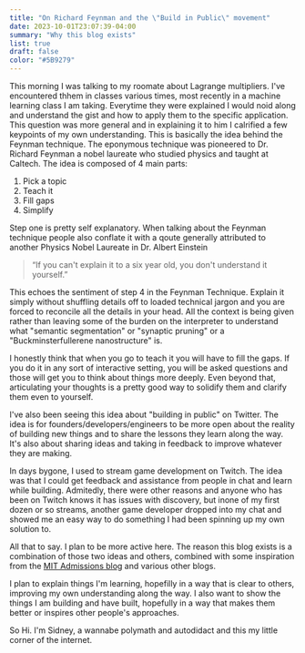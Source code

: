 ```yaml
---
title: "On Richard Feynman and the \"Build in Public\" movement"
date: 2023-10-01T23:07:39-04:00
summary: "Why this blog exists"
list: true
draft: false
color: "#5B9279"
---
```


This morning I was talking to my roomate about Lagrange multipliers. I've encountered thhem in classes various times, most recently in a machine learning class I am taking. Everytime they were explained I would noid along and understand the gist and how to apply them to the specific application. This question was more general and in explaining it to him I calrified a few keypoints of my own understanding. This is basically the idea behind the Feynman technique. The eponymous technique was pioneered to Dr. Richard Feynman a nobel laureate who studied physics and taught at Caltech. The idea is composed of 4 main parts:

1. Pick a topic
2. Teach it
3. Fill gaps
4. Simplify

Step one is pretty self explanatory. When talking about the Feynman technique people also conflate it with a qoute generally attributed to another Physics Nobel Laureate in Dr. Albert Einstein

> “If you can't explain it to a six year old, you don't understand it yourself.”

This echoes the sentiment of step 4 in the Feynman Technique. Explain it simply without shuffling details off to loaded technical jargon and you are forced to reconcile all the details in your head. All the context is being given rather than leaving some of the burden on the interpreter to understand what "semantic segmentation" or "synaptic pruning" or a "Buckminsterfullerene nanostructure" is. 

I honestly think that when you go to teach it you will have to fill the gaps. If you do it in any sort of interactive setting, you will be asked questions and those will get you to think about things more deeply. Even beyond that, articulating your thoughts is a pretty good way to solidify them and clarify them even to yourself.

I've also been seeing this idea about "building in public" on Twitter. The idea is for founders/developers/engineers to be more open about the reality of building new things and to share the lessons they learn along the way. It's also about sharing ideas and taking in feedback to improve whatever they are making.

In days bygone, I used to stream game development on Twitch. The idea was that I could get feedback and assistance from people in chat and learn while building. Admitedly, there were other reasons and anyone who has been on Twitch knows it has issues with discovery, but inone of my first dozen or so streams, another game developer dropped into my chat and showed me an easy way to do something I had been spinning up my own solution to.

All that to say. I plan to be more active here. The reason this blog exists is a combination of those two ideas and others, combined with some inspiration from the [MIT Admissions blog](https://mitadmissions.org) and various other blogs.

I plan to explain things I'm learning, hopefilly in a way that is clear to others, improving my own understanding along the way. I also want to show the things I am building and have built, hopefully in a way that makes them better or inspires other people's approaches.

So Hi. I'm Sidney, a wannabe polymath and autodidact and this my little corner of the internet.